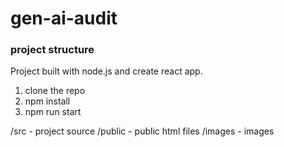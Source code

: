 # gen-ai-audit

### project structure

Project built with node.js and create react app.

1. clone the repo
2. npm install
3. npm run start


/src - project source
/public - public html files
/images - images

